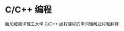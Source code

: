 # C/C++ 编程

[新加坡南洋理工大学](https://www.ntu.edu.sg/home/ehchua/programming/index.html#Cpp) C/C++ 编程课程的学习理解过程和翻译

